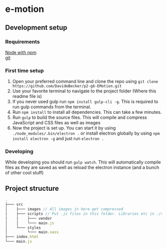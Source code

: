 # e-motion

## Development setup

### Requirements
[Node with npm](https://nodejs.org/en/)    
[git](https://git-scm.com/)


### First time setup
1. Open your preferred command line and clone the repo using `git clone https://github.com/DavideBecker/p2-g6-EMotion.git`
1. Use your favorite terminal to navigate to the project folder (Where this readme file is)
1. If you never used gulp run `npm install gulp-cli -g`. This is required to run gulp commands from the terminal.
1. Run `npm install` to install all dependencies. This can take a few minutes.
1. Run `gulp` to build the source files. This will compile and compress JavaScript and CSS files as well as images
1. Now  the project is set up. You can start it by using `./node_modules/.bin/electron .` or install electron globally by using `npm install electron -g` and just run `electron .`

### Developing
While developing you should run `gulp watch`. This will automatically compile files as they are saved as well as reload the electron instance (and a bunch of other cool stuff)


## Project structure
```javascript
.
├─── src
│    ├─── images // All images in here get compressed
│    ├─── scripts // Put .js files in this folder. Libraries etc in ./vendor
│    │    ├─── vendor
│    │    └─── main.js
│    └─── styles
│         └─── main.sass
├─── index.html
└─── main.js
```